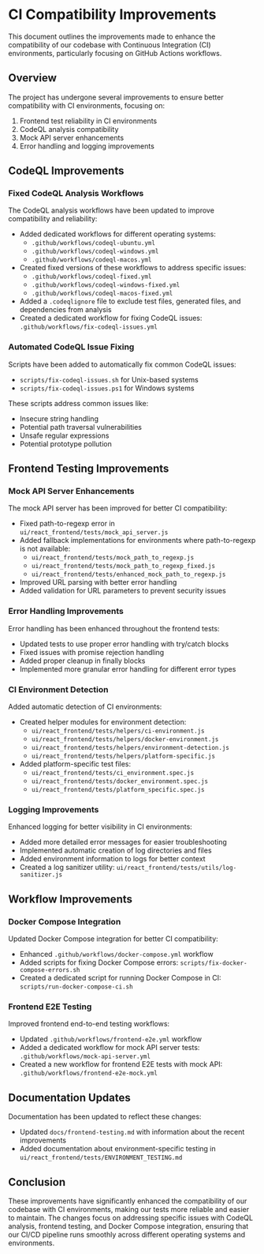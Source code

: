 # CI Compatibility Improvements

This document outlines the improvements made to enhance the compatibility of our codebase with Continuous Integration (CI) environments, particularly focusing on GitHub Actions workflows.

## Overview

The project has undergone several improvements to ensure better compatibility with CI environments, focusing on:

1. Frontend test reliability in CI environments
2. CodeQL analysis compatibility
3. Mock API server enhancements
4. Error handling and logging improvements

## CodeQL Improvements

### Fixed CodeQL Analysis Workflows

The CodeQL analysis workflows have been updated to improve compatibility and reliability:

- Added dedicated workflows for different operating systems:
  - `.github/workflows/codeql-ubuntu.yml`
  - `.github/workflows/codeql-windows.yml`
  - `.github/workflows/codeql-macos.yml`
- Created fixed versions of these workflows to address specific issues:
  - `.github/workflows/codeql-fixed.yml`
  - `.github/workflows/codeql-windows-fixed.yml`
  - `.github/workflows/codeql-macos-fixed.yml`
- Added a `.codeqlignore` file to exclude test files, generated files, and dependencies from analysis
- Created a dedicated workflow for fixing CodeQL issues: `.github/workflows/fix-codeql-issues.yml`

### Automated CodeQL Issue Fixing

Scripts have been added to automatically fix common CodeQL issues:

- `scripts/fix-codeql-issues.sh` for Unix-based systems
- `scripts/fix-codeql-issues.ps1` for Windows systems

These scripts address common issues like:
- Insecure string handling
- Potential path traversal vulnerabilities
- Unsafe regular expressions
- Potential prototype pollution

## Frontend Testing Improvements

### Mock API Server Enhancements

The mock API server has been improved for better CI compatibility:

- Fixed path-to-regexp error in `ui/react_frontend/tests/mock_api_server.js`
- Added fallback implementations for environments where path-to-regexp is not available:
  - `ui/react_frontend/tests/mock_path_to_regexp.js`
  - `ui/react_frontend/tests/mock_path_to_regexp_fixed.js`
  - `ui/react_frontend/tests/enhanced_mock_path_to_regexp.js`
- Improved URL parsing with better error handling
- Added validation for URL parameters to prevent security issues

### Error Handling Improvements

Error handling has been enhanced throughout the frontend tests:

- Updated tests to use proper error handling with try/catch blocks
- Fixed issues with promise rejection handling
- Added proper cleanup in finally blocks
- Implemented more granular error handling for different error types

### CI Environment Detection

Added automatic detection of CI environments:

- Created helper modules for environment detection:
  - `ui/react_frontend/tests/helpers/ci-environment.js`
  - `ui/react_frontend/tests/helpers/docker-environment.js`
  - `ui/react_frontend/tests/helpers/environment-detection.js`
  - `ui/react_frontend/tests/helpers/platform-specific.js`
- Added platform-specific test files:
  - `ui/react_frontend/tests/ci_environment.spec.js`
  - `ui/react_frontend/tests/docker_environment.spec.js`
  - `ui/react_frontend/tests/platform_specific.spec.js`

### Logging Improvements

Enhanced logging for better visibility in CI environments:

- Added more detailed error messages for easier troubleshooting
- Implemented automatic creation of log directories and files
- Added environment information to logs for better context
- Created a log sanitizer utility: `ui/react_frontend/tests/utils/log-sanitizer.js`

## Workflow Improvements

### Docker Compose Integration

Updated Docker Compose integration for better CI compatibility:

- Enhanced `.github/workflows/docker-compose.yml` workflow
- Added scripts for fixing Docker Compose errors: `scripts/fix-docker-compose-errors.sh`
- Created a dedicated script for running Docker Compose in CI: `scripts/run-docker-compose-ci.sh`

### Frontend E2E Testing

Improved frontend end-to-end testing workflows:

- Updated `.github/workflows/frontend-e2e.yml` workflow
- Added a dedicated workflow for mock API server tests: `.github/workflows/mock-api-server.yml`
- Created a new workflow for frontend E2E tests with mock API: `.github/workflows/frontend-e2e-mock.yml`

## Documentation Updates

Documentation has been updated to reflect these changes:

- Updated `docs/frontend-testing.md` with information about the recent improvements
- Added documentation about environment-specific testing in `ui/react_frontend/tests/ENVIRONMENT_TESTING.md`

## Conclusion

These improvements have significantly enhanced the compatibility of our codebase with CI environments, making our tests more reliable and easier to maintain. The changes focus on addressing specific issues with CodeQL analysis, frontend testing, and Docker Compose integration, ensuring that our CI/CD pipeline runs smoothly across different operating systems and environments.
